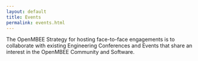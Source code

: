 ```yaml
---
layout: default
title: Events
permalink: events.html
---
```


The OpenMBEE Strategy for hosting face-to-face engagements is to collaborate with existing Engineering Conferences and Events that share an interest in the OpenMBEE Community and Software.